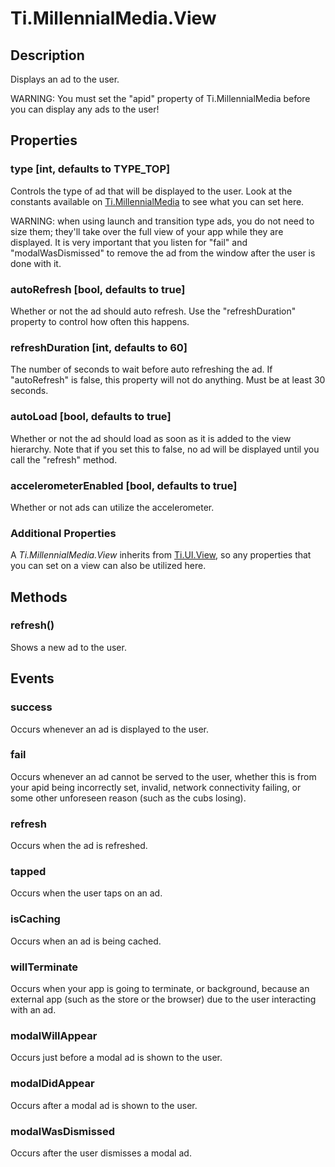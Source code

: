# Ti.MillennialMedia.View

## Description

Displays an ad to the user.

WARNING: You must set the "apid" property of Ti.MillennialMedia before you can display any ads to the user!

## Properties

### type [int, defaults to TYPE_TOP]
Controls the type of ad that will be displayed to the user. Look at the constants available on [Ti.MillennialMedia][] to
see what you can set here.

WARNING: when using launch and transition type ads, you do not need to size them; they'll take over the full view of your
app while they are displayed. It is very important that you listen for "fail" and "modalWasDismissed" to remove the ad
from the window after the user is done with it.

### autoRefresh [bool, defaults to true]
Whether or not the ad should auto refresh. Use the "refreshDuration" property to control how often this happens.

### refreshDuration [int, defaults to 60]
The number of seconds to wait before auto refreshing the ad. If "autoRefresh" is false, this property will not do
anything. Must be at least 30 seconds.

### autoLoad [bool, defaults to true]
Whether or not the ad should load as soon as it is added to the view hierarchy. Note that if you set this to false, no
ad will be displayed until you call the "refresh" method.

### accelerometerEnabled [bool, defaults to true]
Whether or not ads can utilize the accelerometer.

### Additional Properties
A _Ti.MillennialMedia.View_ inherits from [Ti.UI.View][], so any properties that you can set on a view can also be
utilized here.

## Methods

### refresh()
Shows a new ad to the user.

## Events

### success
Occurs whenever an ad is displayed to the user.

### fail
Occurs whenever an ad cannot be served to the user, whether this is from your apid being incorrectly set, invalid,
network connectivity failing, or some other unforeseen reason (such as the cubs losing).

### refresh
Occurs when the ad is refreshed.

### tapped
Occurs when the user taps on an ad.

### isCaching
Occurs when an ad is being cached.

### willTerminate
Occurs when your app is going to terminate, or background, because an external app (such as the store or the browser)
due to the user interacting with an ad.

### modalWillAppear
Occurs just before a modal ad is shown to the user.

### modalDidAppear
Occurs after a modal ad is shown to the user.

### modalWasDismissed
Occurs after the user dismisses a modal ad.

[Ti.MillennialMedia]: index.html
[Ti.UI.View]: http://developer.appcelerator.com/apidoc/mobile/latest/Titanium.UI.View-object